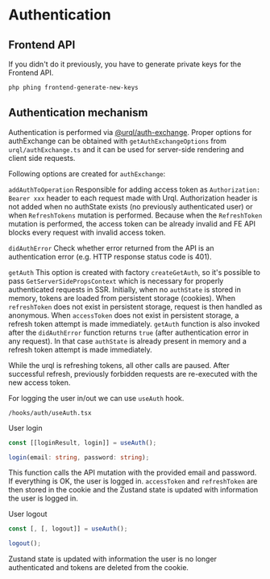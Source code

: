 # Authentication

## Frontend API

If you didn't do it previously, you have to generate private keys for the Frontend API.

```bash
php phing frontend-generate-new-keys
```

## Authentication mechanism

Authentication is performed via [@urql/auth-exchange](https://formidable.com/open-source/urql/docs/advanced/authentication).
Proper options for authExchange can be obtained with `getAuthExchangeOptions` from `urql/authExchange.ts` and it can be used for server-side rendering and client side requests.

Following options are created for `authExchange`:

`addAuthToOperation`
Responsible for adding access token as `Authorization: Bearer xxx` header to each request made with Urql.
Authorization header is not added when no authState exists (no previously authenticated user) or when `RefreshTokens` mutation is performed.
Because when the `RefreshToken` mutation is performed, the access token can be already invalid and FE API blocks every request with invalid access token.

`didAuthError`
Check whether error returned from the API is an authentication error (e.g. HTTP response status code is 401).

`getAuth`
This option is created with factory `createGetAuth`, so it's possible to pass `GetServerSidePropsContext` which is necessary for properly authenticated requests in SSR.
Initially, when no `authState` is stored in memory, tokens are loaded from persistent storage (cookies).
When `refreshToken` does not exist in persistent storage, request is then handled as anonymous.
When `accessToken` does not exist in persistent storage, a refresh token attempt is made immediately.
`getAuth` function is also invoked after the `didAuthError` function returns `true` (after authentication error in any request).
In that case `authState` is already present in memory and a refresh token attempt is made immediately.

While the urql is refreshing tokens, all other calls are paused.
After successful refresh, previously forbidden requests are re-executed with the new access token.

For logging the user in/out we can use `useAuth` hook.

```plain
/hooks/auth/useAuth.tsx
```

User login

```ts
const [[loginResult, login]] = useAuth();

login(email: string, password: string);
```

This function calls the API mutation with the provided email and password.
If everything is OK, the user is logged in.
`accessToken` and `refreshToken` are then stored in the cookie and the Zustand state is updated with information the user is logged in.

User logout

```ts
const [, [, logout]] = useAuth();

logout();
```

Zustand state is updated with information the user is no longer authenticated and tokens are deleted from the cookie.
